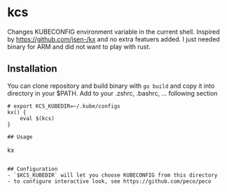 # kcs
Changes KUBECONFIG environment variable in the current shell. Inspired by https://github.com/jsen-/kx and no extra featuers added. I just needed binary for ARM and did not want to play with rust.

## Installation
You can clone repository and build binary with `go build` and copy it into directory in your $PATH. Add to your .zshrc, .bashrc, ... following section
```
# export KCS_KUBEDIR=~/.kube/configs
kx() {
    eval $(kcs)
}

## Usage
```
kx
```

## Configuration
- `$KCS_KUBEDIR` will let you choose KUBECONFIG from this directory
- to configure interactive look, see https://github.com/peco/peco